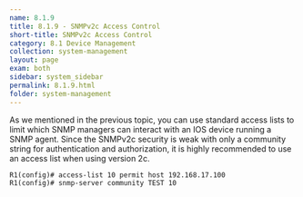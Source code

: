```yaml
---
name: 8.1.9
title: 8.1.9 - SNMPv2c Access Control
short-title: SNMPv2c Access Control
category: 8.1 Device Management
collection: system-management
layout: page
exam: both
sidebar: system_sidebar
permalink: 8.1.9.html
folder: system-management
---
```

As we mentioned in the previous topic, you can use standard access lists to limit which SNMP managers can interact with an IOS device running a SNMP agent. Since the SNMPv2c security is weak with only a community string for authentication and authorization, it is highly recommended to use an access list when using version 2c.
```
R1(config)# access-list 10 permit host 192.168.17.100
R1(config)# snmp-server community TEST 10
```